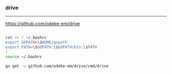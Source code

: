 ### drive
---
https://github.com/odeke-em/drive

```
```

```sh
cat << ! ~/.bashrc
export GOPATH=\$HOME/gopath
export PATH=\$GOPATH:\$GOPATH/bin:\$PATH
!
source ~/.bashrc

go get -u github.com/odeke-em/drive/cmd/drive



```

```
```


